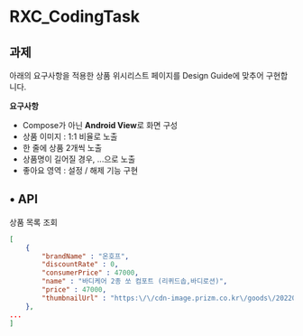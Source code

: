 # RXC_CodingTask

## 과제

아래의 요구사항을 적용한 상품 위시리스트 페이지를 Design Guide에 맞추어 구현합니다.

**요구사항**

- Compose가 아닌 **Android View**로 화면 구성
- 상품 이미지 : 1:1 비율로 노출
- 한 줄에 상품 2개씩 노출
- 상품명이 길어질 경우, ...으로 노출
- 좋아요 영역 : 설정 / 해제 기능 구현

## • API

상품 목록 조회

```json
[
    {
        "brandName" : "온호프",
        "discountRate" : 0,
        "consumerPrice" : 47000,
        "name" : "바디케어 2종 쏘 컴포트 (리퀴드솝,바디로션)",
        "price" : 47000,
        "thumbnailUrl" : "https:\/\/cdn-image.prizm.co.kr\/goods\/20220401\/73c5e0b1-d61f-43ef-a992-7c5f9a818393.jpeg"
    },
...
]
```
